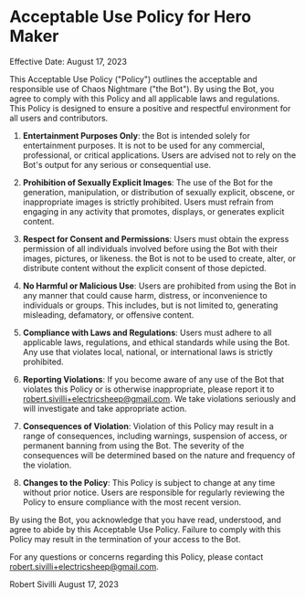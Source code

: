 # Acceptable Use Policy for Hero Maker
Effective Date: August 17, 2023

This Acceptable Use Policy ("Policy") outlines the acceptable and responsible use of Chaos Nightmare ("the Bot"). By using the Bot, you agree to comply with this Policy and all applicable laws and regulations. This Policy is designed to ensure a positive and respectful environment for all users and contributors.

1. **Entertainment Purposes Only**: the Bot is intended solely for entertainment purposes. It is not to be used for any commercial, professional, or critical applications. Users are advised not to rely on the Bot's output for any serious or consequential use.

2. **Prohibition of Sexually Explicit Images**: The use of the Bot for the generation, manipulation, or distribution of sexually explicit, obscene, or inappropriate images is strictly prohibited. Users must refrain from engaging in any activity that promotes, displays, or generates explicit content.

3. **Respect for Consent and Permissions**: Users must obtain the express permission of all individuals involved before using the Bot with their images, pictures, or likeness. the Bot is not to be used to create, alter, or distribute content without the explicit consent of those depicted.

4. **No Harmful or Malicious Use**: Users are prohibited from using the Bot in any manner that could cause harm, distress, or inconvenience to individuals or groups. This includes, but is not limited to, generating misleading, defamatory, or offensive content.

5. **Compliance with Laws and Regulations**: Users must adhere to all applicable laws, regulations, and ethical standards while using the Bot. Any use that violates local, national, or international laws is strictly prohibited.

6. **Reporting Violations**: If you become aware of any use of the Bot that violates this Policy or is otherwise inappropriate, please report it to robert.sivilli+electricsheep@gmail.com. We take violations seriously and will investigate and take appropriate action.

7. **Consequences of Violation**: Violation of this Policy may result in a range of consequences, including warnings, suspension of access, or permanent banning from using the Bot. The severity of the consequences will be determined based on the nature and frequency of the violation.

8. **Changes to the Policy**: This Policy is subject to change at any time without prior notice. Users are responsible for regularly reviewing the Policy to ensure compliance with the most recent version.

By using the Bot, you acknowledge that you have read, understood, and agree to abide by this Acceptable Use Policy. Failure to comply with this Policy may result in the termination of your access to the Bot.

For any questions or concerns regarding this Policy, please contact robert.sivilli+electricsheep@gmail.com.

Robert Sivilli
August 17, 2023